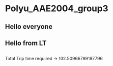 # Polyu_AAE2004_group3
## Hello everyone
## Hello from LT
##
Total Trip time required ->  102.50966799187796
##
